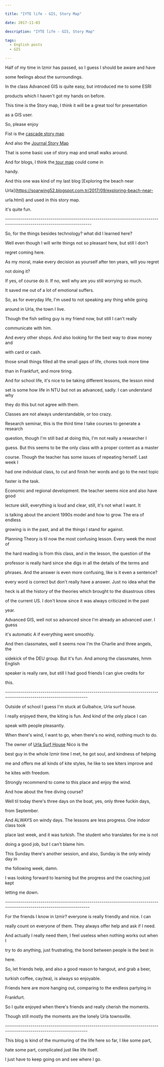 ```yaml
---

title: "IYTE life - GIS, Story Map"

date: 2017-11-03

description: "IYTE life - GIS, Story Map"

tags:
  - English posts
  - GIS

---
```


Half of my time in Izmir has passed, so I guess I should be aware and have

some feelings about the surroundings.  

  

In the class Advanced GIS is quite easy, but introduced me to some ESRI

products which I haven't got my hands on before.  

  

This time is the Story map, I think it will be a great tool for presentation

as a GIS user.  

  

So, please enjoy  

  

Fist is the [cascade story map](http://arcg.is/2gYe249)  

  

And also the [Journal Story Map](http://arcg.is/2h160aE)  

  

  

That is some basic use of story map and small walks around.  

  

And for blogs, I think the[ tour map](http://arcg.is/2h0H5Eo) could come in

handy.  

  

  

And this one was kind of my last blog [Exploring the beach near

Urla](https://soarwing52.blogspot.com.tr/2017/09/exploring-beach-near-

urla.html) and used in this story map.  

  

it's quite fun.  

  

\--------------------------------------------------------------------------------------------------------------------------  

So, for the things besides technology? what did I learned here?  

  

Well even though I will write things not so pleasant here, but still I don't

regret coming here.  

  

As my moral, make every decision as yourself after ten years, will you regret

not doing it?  

  

If yes, of course do it. If no, well why are you still worrying so much.  

  

It saved me out of a lot of emotional suffers.  

  

So, as for everyday life, I'm used to not speaking any thing while going

around in Urla, the town I live.  

  

Though the fish selling guy is my friend now, but still I can't really

communicate with him.  

  

And every other shops. And also looking for the best way to draw money and

with card or cash.  

  

those small things filled all the small gaps of life, chores took more time

than in Frankfurt, and more tiring.  

  

And for school life, it's nice to be taking different lessons, the lesson mind

set is some how life in NTU but not as advanced, sadly. I can understand why

they do this but not agree with them.  

Classes are not always understandable, or too crazy.  

  

Research seminar, this is the third time I take courses to generate a research

question, though I'm still bad at doing this, I'm not really a researcher I

guess. But this seems to be the only class with a proper content as a master

course. Though the teacher has some issues of repeating herself. Last week I

had one individual class, to cut and finish her words and go to the next topic

faster is the task.  

  

Economic and regional development. the teacher seems nice and also have good

lecture skill, everything is loud and clear, still, it's not what I want. It

is talking about the ancient 1990s model and how to grow. The era of endless

growing is in the past, and all the things I stand for against.  

  

Planning Theory is til now the most confusing lesson. Every week the most of

the hard reading is from this class, and in the lesson, the question of the

professor is really hard since she digs in all the details of the terms and

phrases. And the answer is even more confusing, like is it even a sentence?

every word is correct but don't really have a answer. Just no idea what the

heck is all the history of the theories which brought to the disastrous cities

of the current US. I don't know since it was always criticized in the past

year.  

  

Advanced GIS, well not so advanced since I'm already an advanced user. I guess

it's automatic A if everything went smoothly.  

  

And then classmates, well it seems now I'm the Charlie and three angels, the

sidekick of the DEU group. But it's fun. And among the classmates, hmm English

speaker is really rare, but still I had good friends I can give credits for

this.  

\------------------------------------------------------------------------------------------------------------------------  

  

Outside of school I guess I'm stuck at Gulbahce, Urla surf house.  

  

I really enjoyed there, the kiting is fun. And kind of the only place I can

speak with people pleasantly.  

  

When there's wind, I want to go, when there's no wind, nothing much to do.  

  

The owner of [Urla Surf House](https://www.urlasurfhouse.com/) Nico is the

best guy in the whole Izmir time I met, he got soul, and kindness of helping

me and offers me all kinds of kite styles, he like to see kiters improve and

he kites with freedom.  

  

Strongly recommend to come to this place and enjoy the wind.  

  

And how about the free diving course?  

  

Well til today there's three days on the boat, yes, only three fuckin days,

from September.  

  

And ALWAYS on windy days. The lessons are less progress. One indoor class took

place last week, and it was turkish. The student who translates for me is not

doing a good job, but I can't blame him.  

This Sunday there's another session, and also, Sunday is the only windy day in

the following week, damn.  

I was looking forward to learning but the progress and the coaching just kept

letting me down.  

\-------------------------------------------------------------------------------------------------------------------------  

For the friends I know in Izmir? everyone is really friendly and nice. I can

really count on everyone of them. They always offer help and ask if I need.

And actually I really need them, I feel useless when nothing works out when I

try to do anything, just frustrating, the bond between people is the best in

here.  

So, let friends help, and also a good reason to hangout, and grab a beer,

turkish coffee, cay(tea), is always so enjoyable.  

Friends here are more hanging out, comparing to the endless partying in

Frankfurt.  

So I quite enjoyed when there's friends and really cherish the moments.  

Though still mostly the moments are the lonely Urla townsville.  

\------------------------------------------------------------------------------------------------------------------------  

  

This blog is kind of the murmuring of the life here so far, I like some part,

hate some part, complicated just like life itself.  

  

I just have to keep going on and see where I go.  

  

  

  

  

